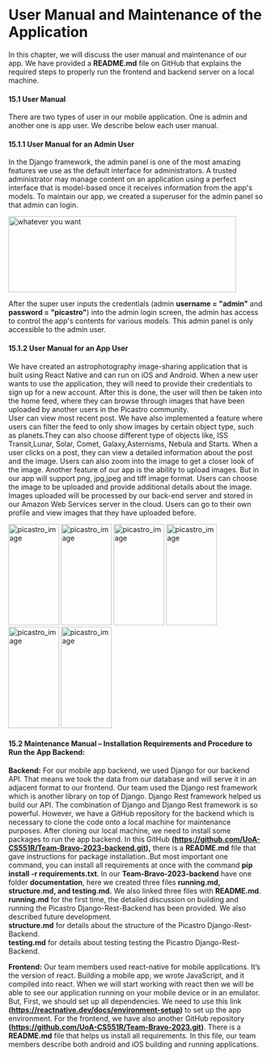# User Manual and Maintenance of the Application

In this chapter, we will discuss the user manual and maintenance of our app. We have provided a **README.md** file on GitHub that explains the required steps to properly run the frontend and backend server on a local machine.

#### 15.1 User Manual

There are two types of user in our mobile application. One is admin and another one is app user. We describe below each user manual.

#### 15.1.1 User Manual for an Admin User
In the Django framework, the admin panel is one of the most amazing features we use as the default interface for administrators. A trusted administrator may manage content on an application using a perfect interface that is model-based once it receives information from the app's models. To maintain our app, we created a 
superuser for the admin panel so that admin can login.

<img src="https://user-images.githubusercontent.com/99973434/234333271-35e6cb0d-84fb-4084-a653-41b059540edb.png" alt="whatever you want" title="whatever you want"      width="450" height="150" />

After the super user inputs the credentials (admin **username = "admin"** and **password = "picastro"**) into the admin login screen, the admin has access to control the
app's contents for various models. This admin panel is only accessible to the admin user.

#### 15.1.2 User Manual for an App User

We have created an astrophotography image-sharing application that is built using React Native and can run on iOS and Android. When a new user wants to use the application, they will need to provide their credentials to sign up for a new account. After this is done, the user will  then be taken into the home feed, where
they can browse through images that have been uploaded by another users in the Picastro community.<br> 
User can view most recent post. We have also implemented a feature where users can filter the feed to only show images by certain object type, such as planets.They 
can also choose different type of objects like, ISS Transit,Lunar, Solar, Comet, Galaxy,Asternisms, Nebula and Starts. When a user clicks on a post, they can view a detailed information about the post and the image. Users can also zoom into the image to get a closer look of the image. Another feature of our app is the ability to upload images. But in our app will support png, jpg,jpeg and tiff image format. Users can choose the image to be uploaded and provide additional details about the image. Images uploaded will be processed by our back-end server and stored in our Amazon Web Services server in the cloud. Users can go to their own profile and view images that they have uploaded before.

 <img src="https://user-images.githubusercontent.com/100229876/235009329-0c9984a4-db57-4c95-8948-6bbcffb986ff.jpg" alt="picastro_image" title="registration_part"  width="100" height="200" />                   <img src="https://user-images.githubusercontent.com/100229876/235008629-4d773cf1-caa6-4caa-bd19-975470578ba8.jpeg" alt="picastro_image" title="home_feed"  width="100" height="200" />     <img src="https://user-images.githubusercontent.com/100229876/235009902-48ed2679-074d-47a3-9a9b-7bdb1e416714.jpeg" alt="picastro_image" title="filter_object"  width="100" height="200" />   <img src="https://user-images.githubusercontent.com/100229876/235010297-fa99a0ec-7cbc-4eab-8c44-017ca1b27276.jpeg" alt="picastro_image" title="zoom_image"  width="100" height="200" />  <img src="https://user-images.githubusercontent.com/100229876/235010592-5b625050-b522-4dca-b73a-b336b4e62bc7.jpeg" alt="picastro_image" title="image_detailed"  width="100" height="200" />     <img src="https://user-images.githubusercontent.com/100229876/235010116-2fffd06c-1c42-498c-96b2-3ce1a628b781.jpeg" alt="picastro_image" title="image_upload"  width="100" height="200" />
 



#### 15.2 Maintenance Manual – Installation Requirements and Procedure to Run the App Backend:
**Backend:** For our mobile app backend, we used Django for our backend API. That means we took the data from our database and will serve it in an adjacent format to our frontend. Our team used the Django rest framework which is another library on top of Django. Django Rest framework helped us build our API. The combination of Django and Django Rest framework is so powerful. However, we have a GitHub repository for the backend which is necessary to clone the code onto a local machine for maintenance purposes. After cloning our local machine, we need to install some packages to run the app backend. In this GitHub **(https://github.com/UoA-CS551R/Team-Bravo-2023-backend.git),** there is a **README.md** file that gave instructions for package installation..But most important one command, you can install all  requirements at once with the command **pip install -r requirements.txt**.
In our **Team-Bravo-2023-backend** have one folder **documentation**, here we created three files **running.md, structure.md, and testing.md.** 
We also linked  three files with **README.md**. <br>
**running.md** for the first time, the detailed discussion on  building and running the Picastro Django-Rest-Backend has been provided. We also described future development.<br>
**structure.md** for details about the structure of the Picastro Django-Rest-Backend.<br>
**testing.md** for details about testing testing the Picastro Django-Rest-Backend.<br>

**Frontend:** Our team members used react-native for mobile applications. It’s the version of react. Building a mobile app, we wrote JavaScript, and it compiled into react. When we will start working with react then we will be able to see our application running on your mobile device or in an emulator. But, First, we should set up all dependencies. We need to use this link **(https://reactnative.dev/docs/environment-setup)** to set up the app environment. For the frontend, we have also another GitHub repository **(https://github.com/UoA-CS551R/Team-Bravo-2023.git)**. There is a **README.md** file that helps us install all requirements. In this file, our team members describe both android and iOS building and running applications.
